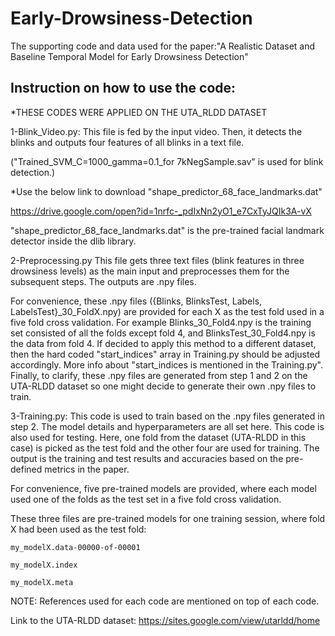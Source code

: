 # Early-Drowsiness-Detection
The supporting code and data used for the paper:"A Realistic Dataset and Baseline Temporal Model for Early Drowsiness Detection"
## Instruction on how to use the code:
*THESE CODES WERE APPLIED ON THE UTA_RLDD DATASET

1-Blink_Video.py:
  This file is fed by the input video. Then, it detects the blinks and outputs four features of all blinks in a text file.
  
  ("Trained_SVM_C=1000_gamma=0.1_for 7kNegSample.sav" is used for blink detection.)
  
  *Use the below link to download "shape_predictor_68_face_landmarks.dat"
  
  https://drive.google.com/open?id=1nrfc-_pdIxNn2yO1_e7CxTyJQIk3A-vX
  
  "shape_predictor_68_face_landmarks.dat" is the pre-trained facial landmark detector inside the dlib library.

2-Preprocessing.py
  This file gets three text files (blink features in three drowsiness levels) as the main input and preprocesses them for the subsequent     steps. The outputs are .npy files.
  
  For convenience, these .npy files ({Blinks, BlinksTest, Labels, LabelsTest}_30_FoldX.npy) are provided for each X as the test fold used   in a five fold cross validation. For example Blinks_30_Fold4.npy is the training set consisted of all the folds except fold 4, and  BlinksTest_30_Fold4.npy is the data from fold 4. If decided to apply this method to a different dataset, then the hard coded          "start_indices" array in Training.py should be adjusted accordingly. More info about "start_indices is mentioned in the Training.py".     Finally, to clarify, these .npy files are generated from step 1 and 2 on the UTA-RLDD dataset so one might decide to generate their own   .npy files to train. 

3-Training.py:
  This code is used to train based on the .npy files generated in step 2. The model details and hyperparameters are all set here. This       code is also used for testing. Here, one fold from the dataset (UTA-RLDD in this case) is picked as the test fold and the other four are used     for training. The output is the training and test results and accuracies based on the pre-defined metrics in the paper.
 
 
  For convenience, five pre-trained models are provided, where each model used one of the folds as the test set in a five fold cross         validation.
  
  These three files are pre-trained models for one training session, where fold X had been used as the test fold:
  
    my_modelX.data-00000-of-00001
    
    my_modelX.index
    
    my_modelX.meta
  
  
  
NOTE: References used for each code are mentioned on top of each code.

Link to the UTA-RLDD dataset:
https://sites.google.com/view/utarldd/home
